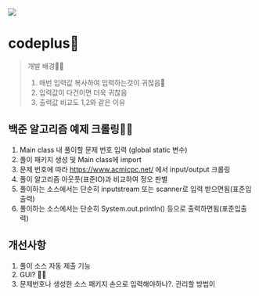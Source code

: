 <img src="https://img.shields.io/badge/Java-007396?style=flat&logo=Java&logoColor=white"/>

# codeplus🔧
>개발 배경🧙‍♂️
>1. 매번 입력값 복사하여 입력하는것이 귀찮음🧚
>2. 입력값이 다건이면 더욱 귀찮음
>3. 출력값 비교도 1,2와 같은 이유

## 백준 알고리즘 예제 크롤링🧜‍♀️
1. Main class 내 풀이할 문제 번호 입력 (global static 변수)
2. 풀이 패키지 생성 및 Main class에 import
3. 문제 번호에 따라 https://www.acmicpc.net/ 에서 input/output 크롤링
4. 풀이 알고리즘 아웃풋(표준IO)과 비교하여 정오 판별
  1. 풀이하는 소스에서는 단순히 inputstream 또는 scanner로 입력 받으면됨(표준입출력)
  2. 풀이하는 소스에서는 단순히 System.out.println() 등으로 출력하면됨(표준입출력)

## 개선사항
1. 풀이 소스 자동 제출 기능
2. GUI? 🤷‍♂️
3. 문제번호나 생성한 소스 패키지 손으로 입력해야하나?. 관리할 방법이 
